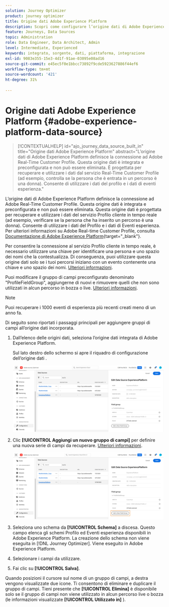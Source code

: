 ```yaml
---
solution: Journey Optimizer
product: journey optimizer
title: Origine dati Adobe Experience Platform
description: Scopri come configurare l’origine dati di Adobe Experience Platform
feature: Journeys, Data Sources
topic: Administration
role: Data Engineer, Data Architect, Admin
level: Intermediate, Experienced
keywords: integrato, sorgente, dati, piattaforma, integrazione
exl-id: 9083e355-15e3-4d1f-91ae-03095e08ad16
source-git-commit: e45ec5f0e1bbcc73892f9cde5923627886f44ef6
workflow-type: tm+mt
source-wordcount: '421'
ht-degree: 31%

---
```


# Origine dati Adobe Experience Platform {#adobe-experience-platform-data-source}

>[!CONTEXTUALHELP]
>id="ajo_journey_data_source_built_in"
>title="Origine dati Adobe Experience Platform"
>abstract="L’origine dati di Adobe Experience Platform definisce la connessione ad Adobe Real-Time Customer Profile. Questa origine dati è integrata e preconfigurata e non può essere eliminata. È progettata per recuperare e utilizzare i dati dal servizio Real-Time Customer Profile (ad esempio, controlla se la persona che è entrata in un percorso è una donna). Consente di utilizzare i dati del profilo e i dati di eventi esperienza."

L’origine dati di Adobe Experience Platform definisce la connessione ad Adobe Real-Time Customer Profile. Questa origine dati è integrata e preconfigurata e non può essere eliminata. Questa origine dati è progettata per recuperare e utilizzare i dati del servizio Profilo cliente in tempo reale (ad esempio, verificare se la persona che ha inserito un percorso è una donna). Consente di utilizzare i dati del Profilo e i dati di Eventi esperienza. Per ulteriori informazioni su Adobe Real-time Customer Profile, consulta [Documentazione di Adobe Experience Platform](https://experienceleague.adobe.com/docs/experience-platform/profile/home.html?lang=it){target="_blank"}.

Per consentire la connessione al servizio Profilo cliente in tempo reale, è necessario utilizzare una chiave per identificare una persona e uno spazio dei nomi che la contestualizza. Di conseguenza, puoi utilizzare questa origine dati solo se i tuoi percorsi iniziano con un evento contenente una chiave e uno spazio dei nomi. [Ulteriori informazioni](../building-journeys/journey.md).

Puoi modificare il gruppo di campi preconfigurato denominato &quot;ProfileFieldGroup&quot;, aggiungerne di nuovi e rimuovere quelli che non sono utilizzati in alcun percorso in bozza o live. [Ulteriori informazioni](../datasource/configure-data-sources.md#define-field-groups).

>[!NOTE]
>
>Puoi recuperare i 1000 eventi di esperienza più recenti creati meno di un anno fa.

Di seguito sono riportati i passaggi principali per aggiungere gruppi di campi all’origine dati incorporata.

1. Dall’elenco delle origini dati, seleziona l’origine dati integrata di Adobe Experience Platform.

   Sul lato destro dello schermo si apre il riquadro di configurazione dell’origine dati .

   ![](assets/journey23.png)

1. Clic **[!UICONTROL Aggiungi un nuovo gruppo di campi]** per definire una nuova serie di campi da recuperare. [Ulteriori informazioni](../datasource/configure-data-sources.md#define-field-groups).

   ![](assets/journey24.png)

1. Seleziona uno schema da **[!UICONTROL Schema]** a discesa. Questo campo elenca gli schemi Profilo ed Eventi esperienza disponibili in Adobe Experience Platform. La creazione dello schema non viene eseguita in [!DNL Journey Optimizer]. Viene eseguito in Adobe Experience Platform.
1. Selezionare i campi da utilizzare.
1. Fai clic su **[!UICONTROL Salva]**.

Quando posizioni il cursore sul nome di un gruppo di campi, a destra vengono visualizzate due icone. Ti consentono di eliminare e duplicare il gruppo di campi. Tieni presente che **[!UICONTROL Elimina]** è disponibile solo se il gruppo di campi non viene utilizzato in alcun percorso live o bozza (le informazioni visualizzate **[!UICONTROL Utilizzato in]** ).
